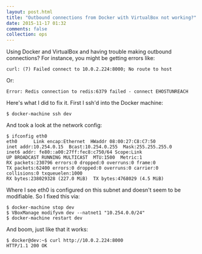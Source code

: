 ```yaml
---
layout: post.html
title: "Outbound connections from Docker with VirtualBox not working?"
date: 2015-11-17 01:32
comments: false
collection: ops
---
```


Using Docker and VirtualBox and having trouble making outbound
connections? For instance, you might be getting errors like:

```
curl: (7) Failed connect to 10.0.2.224:8000; No route to host
```

Or:

```
Error: Redis connection to redis:6379 failed - connect EHOSTUNREACH
```

Here's what I did to fix it. First I ssh'd into the Docker machine:

```
$ docker-machine ssh dev
```

And took a look at the network config:

```
$ ifconfig eth0
eth0      Link encap:Ethernet  HWaddr 08:00:27:C8:C7:50
inet addr:10.254.0.15  Bcast:10.254.0.255  Mask:255.255.255.0
inet6 addr: fe80::a00:27ff:fec8:c750/64 Scope:Link
UP BROADCAST RUNNING MULTICAST  MTU:1500  Metric:1
RX packets:230796 errors:0 dropped:0 overruns:0 frame:0
TX packets:62400 errors:0 dropped:0 overruns:0 carrier:0
collisions:0 txqueuelen:1000
RX bytes:238029328 (227.0 MiB)  TX bytes:4768029 (4.5 MiB)
```

Where I see eth0 is configured on this subnet and doesn't seem to be
modifiable. So I fixed this via:

```
$ docker-machine stop dev
$ VBoxManage modifyvm dev --natnet1 "10.254.0.0/24"
$ docker-machine restart dev
```

And boom, just like that it works:

```
$ docker@dev:~$ curl http://10.0.2.224:8000
HTTP/1.1 200 OK
```

